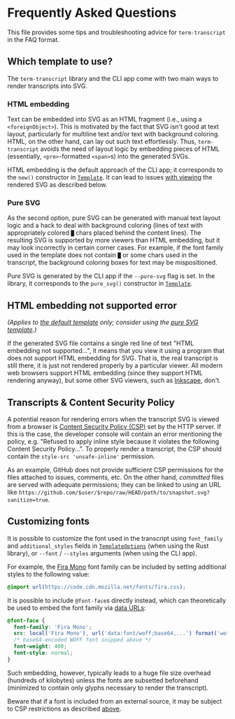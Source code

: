 # Frequently Asked Questions

This file provides some tips and troubleshooting advice for `term-transcript`
in the FAQ format.

## Which template to use?

The `term-transcript` library and the CLI app come with two main ways to render transcripts
into SVG.

### HTML embedding

Text can be embedded into SVG as an HTML fragment (i.e., using a `<foreignObject>`).
This is motivated by the fact that SVG isn't good at text layout, 
particularly for multiline text and/or text with background coloring.
HTML, on the other hand, can lay out such text effortlessly. Thus, `term-transcript`
avoids the need of layout logic by embedding pieces of HTML (essentially, `<pre>`-formatted `<span>`s)
into the generated SVGs.

HTML embedding is the default approach of the CLI app; it corresponds to the `new()` constructor in [`Template`].
It can lead to issues [with viewing](#html-embedding-not-supported-error) the rendered SVG as described below.

### Pure SVG

As the second option, pure SVG can be generated with manual text layout logic
and a hack to deal with background coloring (lines of text with
appropriately colored `█` chars placed behind the content lines).
The resulting SVG is supported by more viewers than HTML embedding, 
but it may look incorrectly in certain corner cases.
For example, if the font family used in the template does not contain `█` or some chars
used in the transcript, the background coloring boxes for text may be mispositioned.

Pure SVG is generated by the CLI app if the `--pure-svg` flag is set.
In the library, it corresponds to the `pure_svg()` constructor in [`Template`].

## HTML embedding not supported error

*(Applies to [the default template](#html-embedding) only; consider using the [pure SVG template](#pure-svg).)*

If the generated SVG file contains a single red line of text "HTML embedding not supported...",
it means that you view it using a program that does not support HTML embedding for SVG.
That is, the real transcript is still there, it is just not rendered properly by a particular viewer.
All modern web browsers support HTML embedding (since they support HTML rendering anyway),
but some other SVG viewers, such as [Inkscape], don't.

## Transcripts & Content Security Policy

A potential reason for rendering errors when the transcript SVG is viewed from a browser
is [Content Security Policy (CSP)][CSP] set by the HTTP server.
If this is the case, the developer console will contain
an error mentioning the policy, e.g. "Refused to apply inline style because it violates
the following Content Security Policy...". To properly render a transcript, the CSP should contain
the `style-src 'unsafe-inline'` permission.

As an example, GitHub does not provide sufficient CSP permissions for the files attached to issues,
comments, etc. On the other hand, *committed* files are served with adequate permissions;
they can be linked to using an URL like `https://github.com/$user/$repo/raw/HEAD/path/to/snapshot.svg?sanitize=true`.

## Customizing fonts

It is possible to customize the font used in the transcript using `font_family` and `additional_styles`
fields in [`TemplateOptions`] (when using the Rust library), or `--font` / `--styles` arguments
(when using the CLI app).

For example, the [Fira Mono](https://github.com/mozilla/Fira) font family can be included
by setting additional styles to the following value:

 ```css
@import url(https://code.cdn.mozilla.net/fonts/fira.css);
```

It is possible to include `@font-face`s directly instead, which can theoretically
be used to embed the font family via [data URLs]:

```css
@font-face {
  font-family: 'Fira Mono';
  src: local('Fira Mono'), url('data:font/woff;base64,...') format('woff');
  /* base64-encoded WOFF font snipped above */
  font-weight: 400;
  font-style: normal;
}
```

Such embedding, however, typically leads to a huge file size overhead (hundreds of kilobytes)
unless the fonts are subsetted beforehand (minimized to contain only glyphs necessary
to render the transcript).

Beware that if a font is included from an external source, it may be subject to CSP restrictions
as described [above](#transcripts--content-security-policy).

[Inkscape]: https://inkscape.org/
[CSP]: https://developer.mozilla.org/en-US/docs/Web/HTTP/CSP
[`Template`]: https://slowli.github.io/term-transcript/term_transcript/svg/struct.Template.html
[`TemplateOptions`]: https://slowli.github.io/term-transcript/term_transcript/svg/struct.TemplateOptions.html
[data URLs]: https://developer.mozilla.org/en-US/docs/Web/HTTP/Basics_of_HTTP/Data_URLs
